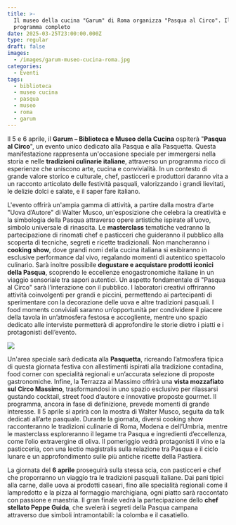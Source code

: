 ```yaml
---
title: >-
  Il museo della cucina "Garum" di Roma organizza "Pasqua al Circo". Il
  programma completo
date: 2025-03-25T23:00:00.000Z
type: regular
draft: false
images:
  - /images/garum-museo-cucina-roma.jpg
categories:
  - Eventi
tags:
  - biblioteca
  - museo cucina
  - pasqua
  - museo
  - roma
  - garum
---
```


Il 5 e 6 aprile, il **Garum – Biblioteca e Museo della Cucina** ospiterà "**Pasqua al Circo**", un evento unico dedicato alla Pasqua e alla Pasquetta. Questa manifestazione rappresenta un'occasione speciale per immergersi nella storia e nelle **tradizioni culinarie italiane**, attraverso un programma ricco di esperienze che uniscono arte, cucina e convivialità. In un contesto di grande valore storico e culturale, chef, pasticceri e produttori daranno vita a un racconto articolato delle festività pasquali, valorizzando i grandi lievitati, le delizie dolci e salate, e il saper fare italiano.

L'evento offrirà un'ampia gamma di attività, a partire dalla mostra d’arte "Uova d’Autore" di Walter Musco, un'esposizione che celebra la creatività e la simbologia della Pasqua attraverso opere artistiche ispirate all’uovo, simbolo universale di rinascita. Le **masterclass** tematiche vedranno la partecipazione di rinomati chef e pasticceri che guideranno il pubblico alla scoperta di tecniche, segreti e ricette tradizionali. Non mancheranno i **cooking show**, dove grandi nomi della cucina italiana si esibiranno in esclusive performance dal vivo, regalando momenti di autentico spettacolo culinario. Sarà inoltre possibile **degustare e acquistare prodotti iconici della Pasqua**, scoprendo le eccellenze enogastronomiche italiane in un viaggio sensoriale tra sapori autentici. Un aspetto fondamentale di "Pasqua al Circo" sarà l’interazione con il pubblico. I laboratori creativi offriranno attività coinvolgenti per grandi e piccini, permettendo ai partecipanti di sperimentare con la decorazione delle uova e altre tradizioni pasquali. I food moments conviviali saranno un’opportunità per condividere il piacere della tavola in un’atmosfera festosa e accogliente, mentre uno spazio dedicato alle interviste permetterà di approfondire le storie dietro i piatti e i protagonisti dell’evento.

![](/images/pasqua-al-circo-garum-roma.png)

Un'area speciale sarà dedicata alla **Pasquetta**, ricreando l’atmosfera tipica di questa giornata festiva con allestimenti ispirati alla tradizione contadina, food corner con specialità regionali e un’accurata selezione di proposte gastronomiche. Infine, la Terrazza al Massimo offrirà una **vista mozzafiato sul Circo Massimo**, trasformandosi in uno spazio esclusivo per rilassarsi gustando cocktail, street food d’autore e innovative proposte gourmet. Il programma, ancora in fase di definizione, prevede momenti di grande interesse. Il 5 aprile si aprirà con la mostra di Walter Musco, seguita da talk dedicati all’arte pasquale. Durante la giornata, diversi cooking show racconteranno le tradizioni culinarie di Roma, Modena e dell’Umbria, mentre le masterclass esploreranno il legame tra Pasqua e ingredienti d’eccellenza, come l’olio extravergine di oliva. Il pomeriggio vedrà protagonisti il vino e la pasticceria, con una lectio magistralis sulla relazione tra Pasqua e il ciclo lunare e un approfondimento sulle più antiche ricette della Pastiera.

La giornata del **6 aprile** proseguirà sulla stessa scia, con pasticceri e chef che proporranno un viaggio tra le tradizioni pasquali italiane. Dai pani tipici alla carne, dalle uova ai prodotti caseari, fino alle specialità regionali come il lampredotto e la pizza al formaggio marchigiana, ogni piatto sarà raccontato con passione e maestria. Il gran finale vedrà la partecipazione dello **chef stellato Peppe Guida**, che svelerà i segreti della Pasqua campana attraverso due simboli intramontabili: la colomba e il casatiello.

